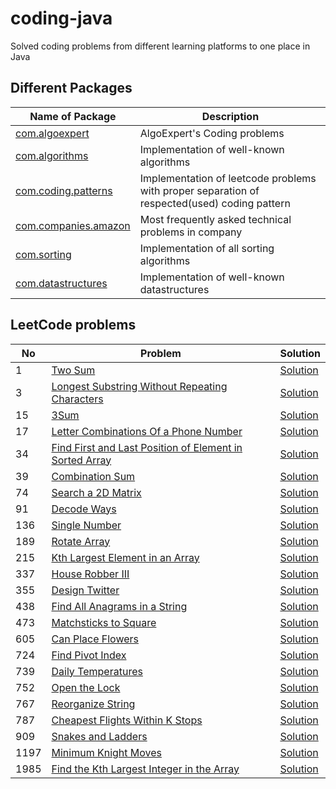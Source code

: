 # coding-java
Solved coding problems from different learning platforms to one place in Java

## Different Packages
| Name of Package | Description |
| ----------------| ----------- |
| [com.algoexpert](https://github.com/ndesai15/coding-java/tree/master/src/com/algoexpert) | AlgoExpert's Coding problems |
| [com.algorithms](https://github.com/ndesai15/coding-java/tree/master/src/com/algorithms) | Implementation of well-known algorithms |
| [com.coding.patterns](https://github.com/ndesai15/coding-java/tree/master/src/com/coding/patterns) | Implementation of leetcode problems with proper separation of respected(used) coding pattern |
| [com.companies.amazon](https://github.com/ndesai15/coding-java/tree/master/src/com/companies) | Most frequently asked technical problems in company |
| [com.sorting](https://github.com/ndesai15/coding-java/tree/master/src/com/sorting) | Implementation of all sorting algorithms |
| [com.datastructures](https://github.com/ndesai15/coding-java/tree/master/src/com/datastructures) | Implementation of well-known datastructures |


## LeetCode problems
| No | Problem | Solution |
| --- | ------ | -------- | 
| 1 | [Two Sum](https://leetcode.com/problems/two-sum/) | [Solution](https://github.com/ndesai15/coding-java/blob/master/src/com/coding/patterns/basicprogramming/TwoSum.java)
| 3 | [Longest Substring Without Repeating Characters](https://leetcode.com/problems/longest-substring-without-repeating-characters/) | [Solution](https://github.com/ndesai15/coding-java/blob/master/src/com/coding/patterns/slidingWindow/LongestSubStringWithOutRepeatingCharacters.java)
| 15 | [3Sum](https://leetcode.com/problems/3sum/) | [Solution](https://github.com/ndesai15/coding-java/blob/master/src/com/coding/patterns/twoPointers/TripletSumToZero.java)
| 17 | [Letter Combinations Of a Phone Number](https://leetcode.com/problems/letter-combinations-of-a-phone-number/) | [Solution](https://github.com/ndesai15/coding-java/blob/master/src/com/coding/patterns/backtracking/LetterCombinations.java)
| 34 | [Find First and Last Position of Element in Sorted Array](https://leetcode.com/problems/find-first-and-last-position-of-element-in-sorted-array/) | [Solution](https://github.com/ndesai15/coding-java/tree/master/src/com/coding/patterns/binarysearch/SearchRange.java)
| 39 | [Combination Sum](https://leetcode.com/problems/combination-sum/) | [Solution](https://github.com/ndesai15/coding-java/blob/master/src/com/coding/patterns/backtracking/CombinationSum.java)
| 74 | [Search a 2D Matrix](https://leetcode.com/problems/search-a-2d-matrix/) |[Solution](https://github.com/ndesai15/coding-java/tree/master/src/com/coding/patterns/binarysearch/SearchIn2DMatrix.java)
| 91 | [Decode Ways](https://leetcode.com/problems/decode-ways/) | [Solution](https://github.com/ndesai15/coding-java/blob/master/src/com/coding/patterns/backtracking/DecodeWays.java)
| 136 | [Single Number](https://leetcode.com/problems/single-number/) | [Solution](https://github.com/ndesai15/coding-java/blob/master/src/com/coding/patterns/bitwiseXOR/SingleNumberXOR.java)
| 189 | [Rotate Array](https://leetcode.com/problems/rotate-array/) | [Solution](https://github.com/ndesai15/coding-java/blob/master/src/com/coding/patterns/inplace/arrayInPlace/RotateArrays.java)
| 215 | [Kth Largest Element in an Array](https://leetcode.com/problems/kth-largest-element-in-an-array/) | [Solution](https://github.com/ndesai15/coding-java/blob/master/src/com/coding/patterns/binarysearch/KThLargestElement.java)
| 337 | [House Robber III](https://leetcode.com/problems/house-robber-iii/) | [Solution](https://github.com/ndesai15/coding-java/blob/master/src/com/coding/patterns/dfs/HouseRobberIII.java)
| 355 | [Design Twitter](https://leetcode.com/problems/design-twitter/) | [Solution](https://github.com/ndesai15/coding-java/blob/master/src/com/coding/patterns/designs/DesignTwitter.java)
| 438 | [Find All Anagrams in a String](https://leetcode.com/problems/find-all-anagrams-in-a-string/) | [Solution](https://github.com/ndesai15/coding-java/blob/master/src/com/coding/patterns/slidingWindow/StringAnagrams.java)
| 473 | [Matchsticks to Square](https://leetcode.com/problems/matchsticks-to-square/) | [Solution]()
| 605 | [Can Place Flowers](https://leetcode.com/problems/can-place-flowers/) | [Solution](https://github.com/ndesai15/coding-java/blob/master/src/com/coding/patterns/arrays/CanPlaceFlowers.java)
| 724 | [Find Pivot Index](https://leetcode.com/problems/find-pivot-index/) | [Solution](https://github.com/ndesai15/coding-java/blob/master/src/com/coding/patterns/arrays/PivotIndexFinder.java)
| 739 | [Daily Temperatures](https://leetcode.com/problems/daily-temperatures/) | [Solution]()
| 752 | [Open the Lock](https://leetcode.com/problems/open-the-lock/) | [Solution](https://github.com/ndesai15/coding-java/blob/master/src/com/coding/patterns/bfs/OpenLock.java)
| 767 | [Reorganize String](https://leetcode.com/problems/reorganize-string/) | [Solution](https://github.com/ndesai15/coding-java/blob/master/src/com/coding/patterns/heap/ReOrganizeString.java)
| 787 | [Cheapest Flights Within K Stops](https://leetcode.com/problems/cheapest-flights-within-k-stops/) | [Solution](https://github.com/ndesai15/coding-java/blob/master/src/com/algorithms/CheapestFlightsWithinKStops.java)
| 909 | [Snakes and Ladders](https://leetcode.com/problems/snakes-and-ladders/) | [Solution](https://github.com/ndesai15/coding-java/blob/master/src/com/coding/patterns/bfs/SnakesLadders.java)
| 1197 | [Minimum Knight Moves](https://leetcode.com/problems/minimum-knight-moves/) | [Solution](https://github.com/ndesai15/coding-java/blob/master/src/com/coding/patterns/bfs/MinimumKnightMoves.java)
| 1985 | [Find the Kth Largest Integer in the Array](https://leetcode.com/problems/find-the-kth-largest-integer-in-the-array/) | [Solution](https://github.com/ndesai15/coding-java/blob/master/src/com/coding/patterns/binarysearch/KthLargestNumber.java)